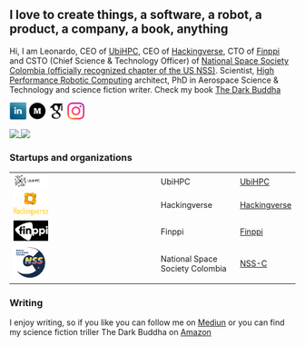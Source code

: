 <!DOCTYPE html>
<html>
<head>
</head>
<body>
	
  <h2>I love to create things, a software, a robot, a product, a company, a book, anything</h2>

  <p>Hi, I am Leonardo, CEO of <a href="https://www.ubihpc.com" target="_blank">UbiHPC</a>, CEO of <a href="https://www.hackingverse.com" target="_blank">Hackingverse</a>, CTO of <a href="https://www.finppi.com" target="_blank">Finppi</a> and CSTO (Chief Science & Technology Officer) of <a href="https://nsscolombia.space/" target="_blank">National Space Society Colombia (officially recognized chapter of the US NSS)</a>. Scientist, <a href="https://www.sciencedirect.com/science/article/abs/pii/S092188901830232X" target="_blank">High Performance Robotic Computing</a> architect, PhD in Aerospace Science & Technology and science fiction writer. Check my book <a href="https://www.amazon.com/Dark-Buddha-Leonardo-Camargo-Forero-ebook/dp/B01IQ53ELW"
      target="_blank">The Dark Buddha</a>
  </p>
  <p>
	<a href="https://www.linkedin.com/in/leonardocamargoforero/" target="_blank"><img src="https://github.com/leonardocfor/leonardocfor/blob/master/linkedin.jpeg" width="30" height="30" alt="@leonardocamargoforero"></a>
  <a href="https://medium.com/@leonardocamargoforero" target="_blank"><img src="https://github.com/leonardocfor/leonardocfor/blob/master/medium.png" width="30" height="30" alt="@leonardocamargoforero"></a>
<a href="https://scholar.google.com.co/citations?user=2sbkoPwAAAAJ&hl=es&oi=ao" target="_blank"><img src="https://github.com/leonardocfor/leonardocfor/blob/master/scholar.png" width="30" height="30" alt="@leonardocamargoforero"></a>
<a href="https://www.instagram.com/leonardo_cfor" target="_blank"><img src="https://github.com/leonardocfor/leonardocfor/blob/master/instagram.png" width="30" height="30" alt="@leonardocamargoforero"></a>
</p>
  	
  <a href="https://github.com/leonardocfor/leonardocfor">
    <img align="top" src="https://github-readme-stats.vercel.app/api/top-langs/?username=leonardocfor&hide_border=true&layout=compact&title_color=58A6FF&text_color=8C949E&icon_color=89E153&bg_color=0D1117&hide_border=true" />
  </a>
  <a href="https://github.com/josefaidt/josefaidt">
    <img align="top" src="https://github-readme-stats.vercel.app/api?username=leonardocfor&show_icons=true&count_private=true&hide=issues&title_color=58A6FF&text_color=8C949E&icon_color=89E153&bg_color=0D1117&hide_border=true" />
  </a>
	<br>
  <h3>Startups and organizations</h3>
  
  <table>
    <tr>
      <td><a href="https://www.ubihpc.com" target="_blank"><img src="https://github.com/leonardocfor/leonardocfor/blob/master/logo-transparent.png" alt="UbiHPC" width="25%" height="25%"></a></td>
      <td>UbiHPC</td>
      <td><a href="https://www.ubihpc.com" target="_blank">UbiHPC</a></td>
    </tr>
    <tr>
      <td><a href="https://www.hackingverse.com" target="_blank"><img src="https://github.com/leonardocfor/leonardocfor/blob/master/logo-HCKVERSE.png" alt="Hackingverse" width="25%" height="25%"></a></td>
      <td>Hackingverse</td>
      <td><a href="https://www.hackingverse.com" target="_blank">Hackingverse</a></td>
    </tr>
    <tr>
      <td><a href="https://www.finppi.com" target="_blank"><img src="https://github.com/leonardocfor/leonardocfor/blob/master/logo-finppi.png" alt="Finppi" width="25%" height="25%"></a></td>
      <td>Finppi</td>
      <td><a href="https://www.finppi.com" target="_blank">Finppi</a></td>
    </tr>
    <tr>
      <td><a href="https://nsscolombia.space/" target="_blank"><img src="https://github.com/leonardocfor/leonardocfor/blob/master/logo-NSS.png" alt="NSS Colombia" width="25%" height="25%"></a></td>
      <td>National Space Society Colombia</td>
      <td><a href="https://nsscolombia.space/" target="_blank">NSS-C</a></td>
    </tr>
  </table>
  
  <h3>Writing</h3>

  <p>I enjoy writing, so if you like you can follow me on <a href="https://leonardocamargoforero.medium.com/" target="_blank">Mediun</a> or you can find my science fiction triller The Dark Buddha on <a href="https://www.amazon.com/-/es/Leonardo-Camargo-Forero/dp/1535357436" target="_blank">Amazon</a> </p>
  
</body>
</html>




<!--
**leonardocfor/leonardocfor** is a ✨ _special_ ✨ repository because its `README.md` (this file) appears on your GitHub profile.

Here are some ideas to get you started:

- 🔭 I’m currently working on ...
- 🌱 I’m currently learning ...
- 👯 I’m looking to collaborate on ...
- 🤔 I’m looking for help with ...
- 💬 Ask me about ...
- 📫 How to reach me: ...
- 😄 Pronouns: ...
- ⚡ Fun fact: ...
-->
